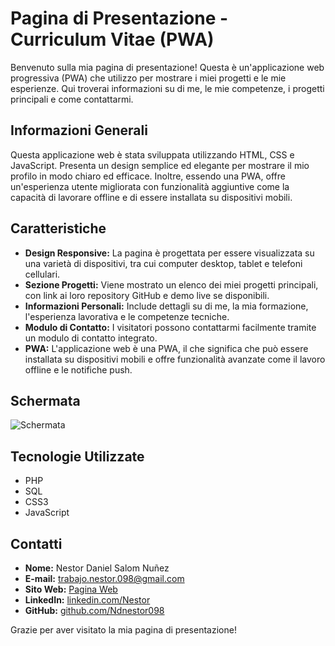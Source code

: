 # Pagina di Presentazione - Curriculum Vitae (PWA)

Benvenuto sulla mia pagina di presentazione! Questa è un'applicazione web progressiva (PWA) che utilizzo per mostrare i miei progetti e le mie esperienze. Qui troverai informazioni su di me, le mie competenze, i progetti principali e come contattarmi.

## Informazioni Generali

Questa applicazione web è stata sviluppata utilizzando HTML, CSS e JavaScript. Presenta un design semplice ed elegante per mostrare il mio profilo in modo chiaro ed efficace. Inoltre, essendo una PWA, offre un'esperienza utente migliorata con funzionalità aggiuntive come la capacità di lavorare offline e di essere installata su dispositivi mobili.

## Caratteristiche

- **Design Responsive:** La pagina è progettata per essere visualizzata su una varietà di dispositivi, tra cui computer desktop, tablet e telefoni cellulari.
- **Sezione Progetti:** Viene mostrato un elenco dei miei progetti principali, con link ai loro repository GitHub e demo live se disponibili.
- **Informazioni Personali:** Include dettagli su di me, la mia formazione, l'esperienza lavorativa e le competenze tecniche.
- **Modulo di Contatto:** I visitatori possono contattarmi facilmente tramite un modulo di contatto integrato.
- **PWA:** L'applicazione web è una PWA, il che significa che può essere installata su dispositivi mobili e offre funzionalità avanzate come il lavoro offline e le notifiche push.

## Schermata

![Schermata](Public/assets/img/present.webp)

## Tecnologie Utilizzate

- PHP
- SQL
- CSS3
- JavaScript

## Contatti

- **Nome:** Nestor Daniel Salom Nuñez
- **E-mail:** trabajo.nestor.098@gmail.com
- **Sito Web:** [Pagina Web](https://ndnestor098.github.io/WebCV/)
- **LinkedIn:** [linkedin.com/Nestor](https://www.linkedin.com/in/nestor-daniel-salom-nunez)
- **GitHub:** [github.com/Ndnestor098](https://github.com/Ndnestor098)

Grazie per aver visitato la mia pagina di presentazione!
